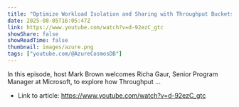 ```yaml
---
title: "Optimize Workload Isolation and Sharing with Throughput Buckets in Azure Cosmos DB - Ep. 109"
date: 2025-08-05T16:05:47Z
link: https://www.youtube.com/watch?v=d-92ezC_gtc
showShare: false
showReadTime: false
thumbnail: images/azure.png
tags: ["youtube.com/@AzureCosmosDB"]
---
```

In this episode, host Mark Brown welcomes Richa Gaur, Senior Program Manager at Microsoft, to explore how Throughput ...

- Link to article: https://www.youtube.com/watch?v=d-92ezC_gtc